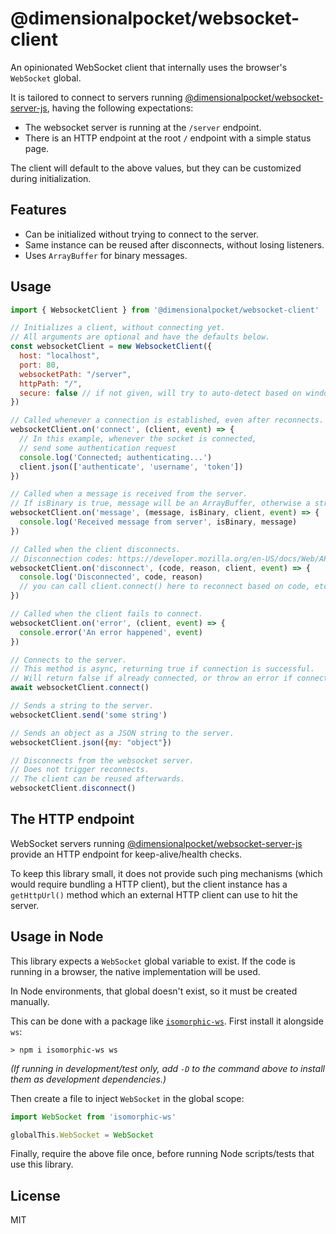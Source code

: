 # @dimensionalpocket/websocket-client

An opinionated WebSocket client that internally uses the browser's `WebSocket` global.

It is tailored to connect to servers running [@dimensionalpocket/websocket-server-js](https://github.com/dimensionalpocket/websocket-server-js), having the following expectations:

- The websocket server is running at the `/server` endpoint.
- There is an HTTP endpoint at the root `/` endpoint with a simple status page.

The client will default to the above values, but they can be customized during initialization.

## Features

- Can be initialized without trying to connect to the server.
- Same instance can be reused after disconnects, without losing listeners.
- Uses `ArrayBuffer` for binary messages.

## Usage

```javascript
import { WebsocketClient } from '@dimensionalpocket/websocket-client'

// Initializes a client, without connecting yet.
// All arguments are optional and have the defaults below.
const websocketClient = new WebsocketClient({
  host: "localhost",
  port: 80,
  websocketPath: "/server",
  httpPath: "/",
  secure: false // if not given, will try to auto-detect based on window.location.protocol
})

// Called whenever a connection is established, even after reconnects.
websocketClient.on('connect', (client, event) => {
  // In this example, whenever the socket is connected,
  // send some authentication request
  console.log('Connected; authenticating...')
  client.json(['authenticate', 'username', 'token'])
})

// Called when a message is received from the server.
// If isBinary is true, message will be an ArrayBuffer, otherwise a string.
websocketClient.on('message', (message, isBinary, client, event) => {
  console.log('Received message from server', isBinary, message)
})

// Called when the client disconnects.
// Disconnection codes: https://developer.mozilla.org/en-US/docs/Web/API/CloseEvent/code
websocketClient.on('disconnect', (code, reason, client, event) => {
  console.log('Disconnected', code, reason)
  // you can call client.connect() here to reconnect based on code, etc
})

// Called when the client fails to connect.
websocketClient.on('error', (client, event) => {
  console.error('An error happened', event)
})

// Connects to the server.
// This method is async, returning true if connection is successful.
// Will return false if already connected, or throw an error if connection fails.
await websocketClient.connect()

// Sends a string to the server.
websocketClient.send('some string')

// Sends an object as a JSON string to the server.
websocketClient.json({my: "object"})

// Disconnects from the websocket server.
// Does not trigger reconnects.
// The client can be reused afterwards.
websocketClient.disconnect()
```

## The HTTP endpoint

WebSocket servers running [@dimensionalpocket/websocket-server-js](https://github.com/dimensionalpocket/websocket-server-js) provide an HTTP endpoint for keep-alive/health checks.

To keep this library small, it does not provide such ping mechanisms (which would require bundling a HTTP client), but the client instance has a `getHttpUrl()` method which an external HTTP client can use to hit the server.

## Usage in Node

This library expects a `WebSocket` global variable to exist. If the code is running in a browser, the native implementation will be used.

In Node environments, that global doesn't exist, so it must be created manually.

This can be done with a package like [`isomorphic-ws`](https://github.com/heineiuo/isomorphic-ws). First install it alongside `ws`:

```
> npm i isomorphic-ws ws
```

_(If running in development/test only, add `-D` to the command above to install them as development dependencies.)_

Then create a file to inject `WebSocket` in the global scope:

```javascript
import WebSocket from 'isomorphic-ws'

globalThis.WebSocket = WebSocket
```

Finally, require the above file once, before running Node scripts/tests that use this library.

## License

MIT
